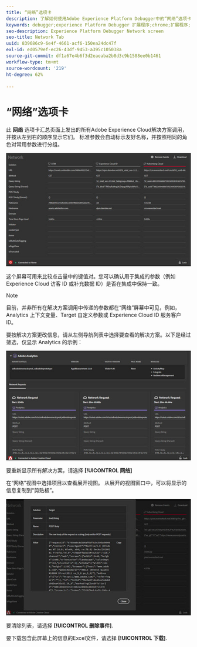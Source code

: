 ```yaml
---
title: “网络”选项卡
description: 了解如何使用Adobe Experience Platform Debugger中的“网络”选项卡。
keywords: debugger;experience Platform Debugger 扩展程序;chrome;扩展程序;网络;信息
seo-description: Experience Platform Debugger Network screen
seo-title: Network Tab
uuid: 839686c9-6e4f-4661-acf6-150ea24dc47f
exl-id: ed0579ef-ec26-43df-9453-a395c105038a
source-git-commit: df1a67e4b6f3d2eaeaba2b8d3c9b1588ee0b1461
workflow-type: tm+mt
source-wordcount: '219'
ht-degree: 62%

---
```


# “网络”选项卡

此 **网络** 选项卡汇总页面上发出的所有Adobe Experience Cloud解决方案调用，并按从左到右的顺序显示它们。 标准参数会自动标示友好名称，并按照相同的角色对常用参数进行分组。

![](images/network.jpg)

这个屏幕可用来比较点击量中的键值对。您可以确认用于集成的参数（例如 Experience Cloud 访客 ID 或补充数据 ID）是否在集成中保持一致。

>[!NOTE]
>
>目前，并非所有在解决方案调用中传递的参数都在“网络”屏幕中可见，例如，Analytics 上下文变量、Target 自定义参数或 Experience Cloud ID 服务客户 ID。

要按解决方案更改信息，请从左侧导航列表中选择要查看的解决方案。以下是经过筛选，仅显示 Analytics 的示例：

![](images/network-analytics.jpg)

要重新显示所有解决方案，请选择 **[!UICONTROL 网络]**

在“网络”视图中选择项目以查看展开视图。 从展开的视图窗口中，可以将显示的信息复制到“剪贴板”。

![](images/network-expand.jpg)

<!--Use the icon at the top of each column to copy the server call URL to your clipboard, where you can paste it into another document for reference or debugging purposes.

![](images/copy.jpg)-->

要清除列表，请选择 **[!UICONTROL 删除事件]**.

要下载包含此屏幕上的信息的Excel文件，请选择 **[!UICONTROL 下载]**.
